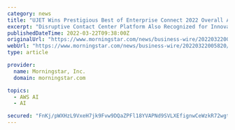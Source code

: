 ```yaml
---
category: news
title: "UJET Wins Prestigious Best of Enterprise Connect 2022 Overall Award"
excerpt: "Disruptive Contact Center Platform Also Recognized for Innovative Use of Artificial Intelligence in CX UJET, Inc., the world’s most advanced cloud contact center provider, today announced it was awarded the 2022 Best of Enterprise Connect Overall distinction for CX Intercloud,"
publishedDateTime: 2022-03-22T09:38:00Z
originalUrl: "https://www.morningstar.com/news/business-wire/20220322005820/ujet-wins-prestigious-best-of-enterprise-connect-2022-overall-award"
webUrl: "https://www.morningstar.com/news/business-wire/20220322005820/ujet-wins-prestigious-best-of-enterprise-connect-2022-overall-award"
type: article

provider:
  name: Morningstar, Inc.
  domain: morningstar.com

topics:
  - AWS AI
  - AI

secured: "FnKj/pWXHzL9VxeH7jk9Fvw9DQaZPFl18YVAPNd9SVLXEfignwCeWzkR72wgtGqvg4EIWkXtpnj6sJjW0wreNwXkDtds/uzpi3deGccQ32llR2aAuOKAdyCoEd6GKBOzv3r0l6QIrZtsNxyxrKHzmruAxpRU3D5fdpmotj3KCoLdUQyG8DGggaqOeHkpS1Z7xlvS56DdONNGPiMLEY9bBolxZxg3E97Cleah8PPkXFIxSB1TiR+uFtQzaYUPiIE5zVL4d3IOcWNlXnaCrb8AVtRT4q/X7SDnpyTKM50k9Zd7w+qtkyQlKuqyxJNaKbM4+HYldrq+QpVlG2dhy2FfMolx5YkaY32JdkGCVUo3Qlk=;pR9LAZqy84kbE9D8b6bR+g=="
---
```


